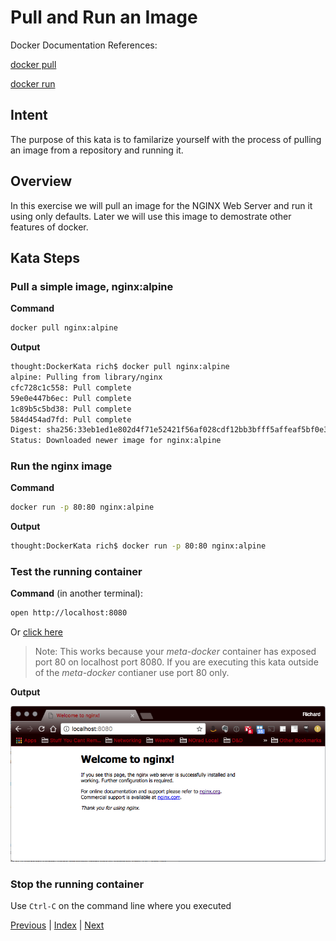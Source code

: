 # Pull and Run an Image

Docker Documentation References:

[docker pull](https://docs.docker.com/engine/reference/commandline/pull/)

[docker run](https://docs.docker.com/engine/reference/commandline/run/)

## Intent

The purpose of this kata is to familarize yourself with the process of pulling an image from a repository and running it.

## Overview

In this exercise we will pull an image for the NGINX Web Server and run it using only defaults. Later we will use this image to demostrate other features of docker.

## Kata Steps

### Pull a simple image, nginx:alpine

**Command**

```bash
docker pull nginx:alpine
```

**Output**

```bash
thought:DockerKata rich$ docker pull nginx:alpine
alpine: Pulling from library/nginx
cfc728c1c558: Pull complete
59e0e447b6ec: Pull complete
1c89b5c5bd38: Pull complete
584d454ad7fd: Pull complete
Digest: sha256:33eb1ed1e802d4f71e52421f56af028cdf12bb3bfff5affeaf5bf0e328ffa1bc
Status: Downloaded newer image for nginx:alpine
```

### Run the nginx image

**Command**

```bash
docker run -p 80:80 nginx:alpine
```

**Output**

```bash
thought:DockerKata rich$ docker run -p 80:80 nginx:alpine
```

### Test the running container

**Command** (in another terminal):

```bash
open http://localhost:8080
```

Or [click here](http://localhost:8080)

> Note: This works because your *meta-docker* container has exposed port 80 on localhost port 8080. If you are executing this kata outside of the *meta-docker* contianer use port 80 only.

**Output**

![NGINX Screen Shot](screenshots/image_pull_and_run_kata_nginx_verification.png)

### Stop the running container

Use `Ctrl-C` on the command line where you executed 

[Previous](#) | [Index](README.md) | [Next](2_list_images.md)

